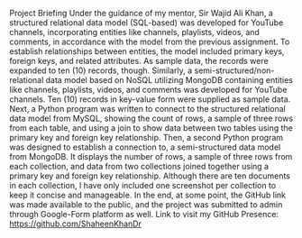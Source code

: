 Project Briefing
Under the guidance of my mentor, Sir Wajid Ali Khan, a structured relational data model (SQL-based) was developed for YouTube channels, incorporating entities like channels, playlists, videos, and comments, in accordance with the model from the previous assignment. To establish relationships between entities, the model included primary keys, foreign keys, and related attributes. As sample data, the records were expanded to ten (10) records, though.
Similarly, a semi-structured/non-relational data model based on NoSQL utilizing MongoDB containing entities like channels, playlists, videos, and comments was developed for YouTube channels. Ten (10) records in key-value form were supplied as sample data.
Next, a Python program was written to connect to the structured relational data model from MySQL, showing the count of rows, a sample of three rows from each table, and using a join to show data between two tables using the primary key and foreign key relationship.
Then, a second Python program was designed to establish a connection to, a semi-structured data model from MongoDB. It displays the number of rows, a sample of three rows from each collection, and data from two collections joined together using a primary key and foreign key relationship. Although there are ten documents in each collection, I have only included one screenshot per collection to keep it concise and manageable. 
In the end, at some point, the GitHub link was made available to the public, and the project was submitted to admin through Google-Form platform as well.
Link to visit my GitHub Presence: 
https://github.com/ShaheenKhanDr 

